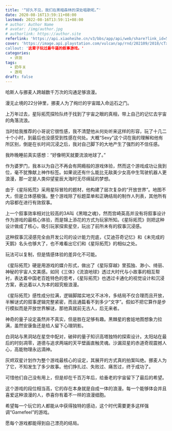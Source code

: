 ```yaml
---
title: '“好久不见，我们在黑暗森林的深处唱歌呢。”'
date: 2020-08-16T13:59:11+08:00
lastmod: 2022-08-16T13:59:11+08:00
# author: Author Name
# avatar: /img/author.jpg
# authorlink: https://author.site
referlink: 'https://api.xiaoheihe.cn/v3/bbs/app/api/web/share?link_id=52854023'
cover: 'https://image.api.playstation.com/vulcan/ap/rnd/202109/2018/cTx3sgzRnuDYIFeB3t5RXGVS.jpg
callout: '这辈子玩过最牛逼的叙事游戏。'
categories:
  - 评测
tags:
  - 奶牛关
  - 游戏
draft: false
---
```


哈斯人与挪麦人跨越数千万次的沟通足够浪漫。

漫无止境的22分钟里，挪麦人为了绚烂的宇宙踏入命运石之门。

上万年过去，星际拓荒探险队终于找到了宇宙之眼的真相，带上自己的记忆去宇宙的角落流浪。

<!--more-->

当时给我推荐的小哥说它很性感，我不清楚他从何处听来这样的形容，玩了十几二十个小时，到最后也没感受到性感在何处。大概“Sexy”这个词在我的理解和他有所区别，倒是在长时间沉浸之后，我对自己脚下的大地产生了强烈的不信任感。

我昨晚睡前真实感想：“好像明天就要流浪地球了。”

作为婆罗门，我本以为自己不再会有网瘾般的游戏体验，然而这个游戏成功让我到位，毫不犹豫献上神作标签。如果说还有什么能比无敌美少女高中生驾驶机器人更浪漫，那一定是人类仰望星辰大海时无尽绵延的梦想。

由于《星际拓荒》采用星际冒险的题材，他构建了层次复杂的“开放世界”。地图不大，但是立体感极强。整个游戏除了标题菜单和正确结局的制作人列表，其他所有内容都在进行有效叙事。

上一个叙事效率相对比较高的3A叫《黑暗之魂》，然而宫崎英高并没有将叙事设计作为游戏的最核心体验，而是锦上添花的方式为玩家所知。《星际拓荒》则把这种设计做成了核心，吸引玩家探索星空，玩出了前所未有的叙事沉浸感。

这种叙事沉浸感完全由开发公司的设计能力兜底，《艾迪芬奇记忆》和《未完成的天鹅》名头也够大了，也不难看出它们和《星际拓荒》的相似之处。

玩法可以复制，但是情感体验的差异化不可能。

《星际拓荒》硬是用游戏的媒介形式，做出了《星际穿越》里孤独、渺小、绮丽、神秘的宇宙人文美感。如同《三体》《流浪地球》透过大时代与小故事的相互帮衬，表达着中国老百姓特色的思考，《星际拓荒》也透过卡通化的视觉设计和沉浸方案，表达着以人为本的超究极浪漫。

《星际拓荒》感性成分拉满，逻辑脚踏实地又不冰冷，多结局不仅合理而且开放，半解谜式的叙事逻辑完整紧密，而且通篇看不到多少“文字”。假如不把它算作是步行模拟而是开放世界解谜，那他真就前无古人，后无来者。

神奇的量子设定虽然并不真实，但是胜在足够有趣。黑棘星的套娃地图想象力拉满，虽然安康鱼还是给人留下心理阴影。

白洞站与黑洞站在星空中配对，破碎的量子知识高塔独特的探索设计。太阳站在最后的时刻凋零，道德与追求两端的天平壁画直触灵魂。沙漏双星的赤道奇观震撼人心，高能物理永远滴神。

灰烬双星计划作为整个游戏最核心的设定，其展开的方式真的拍案叫绝。挪麦人为了它，不知发生了多少故事。他们挣扎过、失败过、痛苦过，终于成功了。

可惜他们自己没有用上，但是却在千百万年后，给垂老的宇宙留下了最后的希望。

这个游戏的段位相当高，它的存在本身就是自成一体的浪漫。每一个能够体会并且喜爱这种浪漫的人，恭喜你有着不一样的浪漫细胞。

希望每一个玩它的人都能从中获得独特的感动，这个时代需要更多这样强调“Gamefeel”的游戏。

愿每个游戏都能得到自己漂亮的结局。
